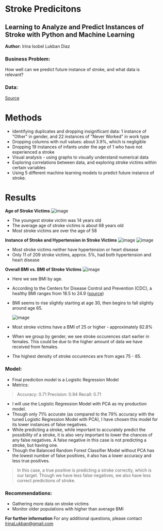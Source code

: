 # Stroke Predicitons
## Learning to Analyze and Predict Instances of Stroke with Python and Machine Learning
<b>Author:</b> Irina Isobel Lukban Diaz
### Business Problem:
How well can we predict future instance of stroke, and what data is relevant?

### Data:
[Source](https://www.kaggle.com/datasets/fedesoriano/stroke-prediction-dataset?resource=download)

# Methods
- Identifying duplicates and dropping insignificant data: 1 instance of "Other" in gender, and 22 instances of "Never Worked" in work type
- Dropping columns with null values: about 3.9%, which is negligible
- Dropping 19 instances of infants under the age of 1 who have not experienced a stroke
- Visual analysis - using graphs to visually understand numerical data
- Exploring correlations between data, and exploring stroke victims within certain variables 
- Using 5 different machine learning models to predict future instance of stroke.

# Results
<b>Age of Stroke Victims</b>
![image](https://user-images.githubusercontent.com/123199534/232090578-2e158b7d-7c53-4ccf-b2fa-6d9d5157bd8c.png)
- The youngest stroke victim was 14 years old
- The average age of stroke victims is about 68 years old
- Most stroke victims are over the age of 58

<b>Instance of Stroke and Hypertension in Stroke Victims</b>
![image](https://user-images.githubusercontent.com/123199534/232090806-99ee252f-cd28-4f05-a52f-ffd5b9eb16cd.png)
![image](https://user-images.githubusercontent.com/123199534/232090853-ead06569-913e-4d37-ae12-0a37edc9b2db.png)
- Most stroke victims neither have hypertension or heart disease
- Only 11 of 209 stroke victims, approx. 5%, had both hypertension and heart disease

<b>Overall BMI vs. BMI of Stroke Victims</b>
![image](https://user-images.githubusercontent.com/123199534/232091286-06360d38-21df-4471-988b-00acddc72b12.png)
- Here we see BMI by age.
- According to the Centers for Disease Control and Prevention (CDC), a healthy BMI ranges from 18.5 to 24.9 ([source](https://www.cdc.gov/healthyweight/assessing/index.html#:~:text=If%20your%20BMI%20is%20less,falls%20within%20the%20overweight%20range))
- BMI seems to rise slightly starting at age 30, then begins to fall slightly around age 65.

  ![image](https://user-images.githubusercontent.com/123199534/232092085-63d4885b-a2dd-43e6-b5a4-a666788440ce.png)
- Most stroke victims have a BMI of 25 or higher - approximately 82.8%
- When we group by gender, we see stroke occurences start earlier in females. This could be due to the higher amount of data we have received from females.
- The highest density of stroke occurences are from ages 75 - 85.
  
### Model:
- Final prediciton model is a Logistic Regression Model
- Metrics:
> Accuracy: 0.71
> Precision: 0.94
> Recall: 0.71

- I will use the Logistic Regression Model with PCA as my production model.
- Though only 71% accurate (as compared to the 79% accuracy with the tuned Logistic Regression Model with PCA), I have chosen this model for its lower instances of false negatives.
- While predicting a stroke, while important to accurately predict the possibility of a stroke, it is also very important to lower the chances of any false negatives. A false negative in this case is not predicting a stroke, but having one.
- Though the Balanced Random Forest Classifier Model without PCA has the lowest number of false positives, it also has a lower accuracy and less true positives.
> In this case, a true positive is predicting a stroke correctly, which is our target. Though we have less false negatives, we also have less correct predictions of stroke.


### Recommendations:
- Gathering more data on stroke victims
- Monitor older populations with higher than average BMI

<b>For further information</b>
For any additional questions, please contact IrinaLukban@gmail.com
